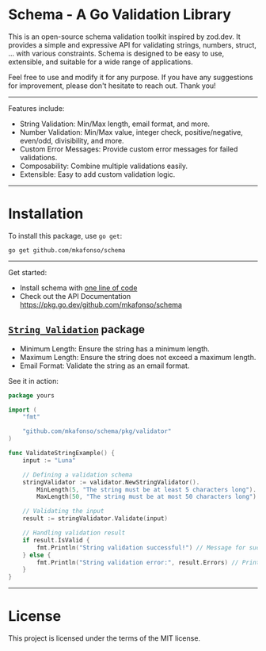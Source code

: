 # Schema - A Go Validation Library

This is an open-source schema validation toolkit inspired by zod.dev. It provides a simple and expressive API for validating strings, numbers, struct, ... with various constraints. Schema is designed to be easy to use, extensible, and suitable for a wide range of applications.

Feel free to use and modify it for any purpose. If you have any suggestions for improvement, please don't hesitate to reach out. Thank you!

---

Features include:

-   String Validation: Min/Max length, email format, and more.
-   Number Validation: Min/Max value, integer check, positive/negative, even/odd, divisibility, and more.
-   Custom Error Messages: Provide custom error messages for failed validations.
-   Composability: Combine multiple validations easily.
-   Extensible: Easy to add custom validation logic.

---

# Installation

To install this package, use `go get`:

    go get github.com/mkafonso/schema

---

Get started:

-   Install schema with [one line of code](#installation)
-   Check out the API Documentation https://pkg.go.dev/github.com/mkafonso/schema

## [`String Validation`](https://pkg.go.dev/github.com/mkafonso/schema/string "API documentation") package

-   Minimum Length: Ensure the string has a minimum length.
-   Maximum Length: Ensure the string does not exceed a maximum length.
-   Email Format: Validate the string as an email format.

See it in action:

```go
package yours

import (
	"fmt"

	"github.com/mkafonso/schema/pkg/validator"
)

func ValidateStringExample() {
	input := "Luna"

	// Defining a validation schema
	stringValidator := validator.NewStringValidator().
		MinLength(5, "The string must be at least 5 characters long"). // Sets minimum length constraint
		MaxLength(50, "The string must be at most 50 characters long") // Sets maximum length constraint

	// Validating the input
	result := stringValidator.Validate(input)

	// Handling validation result
	if result.IsValid {
		fmt.Println("String validation successful!") // Message for successful validation
	} else {
		fmt.Println("String validation error:", result.Errors) // Printing validation errors
	}
}
```

---

# License

This project is licensed under the terms of the MIT license.

